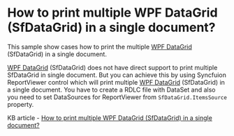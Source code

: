 # How to print multiple WPF DataGrid (SfDataGrid) in a single document?

This sample show cases how to print the multiple [WPF DataGrid](https://www.syncfusion.com/wpf-controls/datagrid) (SfDataGrid) in a single document.

[WPF DataGrid](https://www.syncfusion.com/wpf-controls/datagrid) (SfDataGrid) does not have direct support to print multiple SfDataGrid in single document. But you can achieve this by using Syncfuion ReportViewer control which will print multiple [WPF DataGrid](https://www.syncfusion.com/wpf-controls/datagrid) (SfDataGrid) in a single document. You have to create a RDLC file with DataSet and also you need to set DataSources for ReportViewer from `SfDataGrid.ItemsSource` property.

KB article - [How to print multiple WPF DataGrid (SfDataGrid) in a single document?](https://www.syncfusion.com/kb/6789/how-to-print-multiple-wpf-datagrid-sfdatagrid-in-a-single-document)

